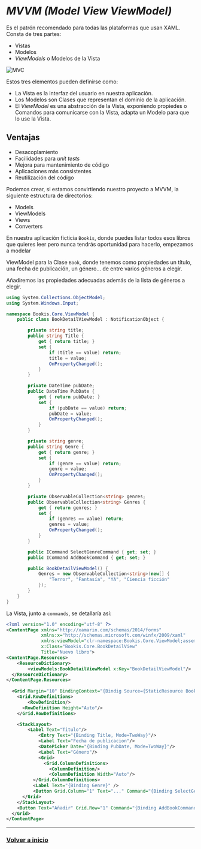 # _MVVM (Model View ViewModel)_

Es el patrón recomendado para todas las plataformas que usan XAML. Consta de tres partes:

* Vistas
* Modelos
* _ViewModels_ o Modelos de la Vista

![MVC](https://cdn-images-1.medium.com/max/1600/1*BpxMFh7DdX0_hqX6ABkDgw.png)

Estos tres elementos pueden definirse como:

* La Vista es la interfaz del usuario en nuestra aplicación.
* Los Modelos son Clases que representan el dominio de la aplicación.
* El _ViewModel_ es una abstracción de la Vista, exponiendo propiedes o Comandos para comunicarse con la Vista, adapta un Modelo para que lo use la Vista.

## Ventajas

* Desacoplamiento
* Facilidades para _unit tests_
* Mejora para mantenimiento de código
* Aplicaciones más consistentes
* Reutilización del código

Podemos crear, si estamos convirtiendo nuestro proyecto a MVVM, la siguiente estructura de directorios:

* Models
* ViewModels
* Views
* Converters

En nuestra aplicación ficticia `Bookis`, donde puedes listar todos esos libros que quieres leer pero nunca tendrás oportunidad para hacerlo, empezamos a modelar

ViewModel para la Clase `Book`, donde tenemos como propiedades un título, una fecha de publicación, un género... de entre varios géneros a elegir.

Añadiremos las propiedades adecuadas además de la lista de géneros a elegir.

```cs
using System.Collections.ObjectModel;
using System.Windows.Input;

namespace Bookis.Core.ViewModel {
    public class BookDetailViewModel : NotificationObject {

        private string title;
        public string Title {
            get { return title; }
            set {
                if (title == value) return;
                title = value;
                OnPropertyChanged();
            }
        }

        private DateTime pubDate;
        public DateTime PubDate {
            get { return pubDate; }
            set {
                if (pubDate == value) return;
                pubDate = value;
                OnPropertyChanged();
            }
        }

        private string genre;
        public string Genre {
            get { return genre; }
            set {
                if (genre == value) return;
                genre = value;
                OnPropertyChanged();
            }
        }

        private ObservableCollection<string> genres;
        public ObservableCollection<string> Genres {
            get { return genres; }
            set {
                if (genres == value) return;
                genres = value;
                OnPropertyChanged();
            }
        }

        public ICommand SelectGenreCommand { get; set; }
        public ICommand AddBookCommand { get; set; }

        public BookDetailViewModel() {
            Genres = new ObservableCollection<string>(new[] {
                "Terror", "Fantasía", "YA", "Ciencia ficción"
            });
        }
    }
}
```

La Vista, junto a `commands`, se detallaría así:

```xml
<?xml version="1.0" encoding="utf-8" ?>
<ContentPage xmlns="http://xamarin.com/schemas/2014/forms"
             xmlns:x="http://schemas.microsoft.com/winfx/2009/xaml"
             xmlns:viewModel="clr-namespace:Bookis.Core.ViewModel;assembly=Bookis.Core"
             x:Class="Bookis.Core.BookDetailView"
             Title="Nuevo libro">
<ContentPage.Resources>
    <ResourceDictionary>
        <viewModels:BookDetailViewModel x:Key="BookDetailViewModel"/>
  </ResourceDictionary>
</ContentPage.Resources>
  
  <Grid Margin="10" BindingContext="{Bindig Source={StaticResource BookDetailViewModel}}">
    <Grid.RowDefinitions>
        <RowDefinition/>
      <RowDefinition Height="Auto"/>
    </Grid.RowDefinitions>

    <StackLayout>
        <Label Text="Titulo"/>
            <Entry Text="{Binding Title, Mode=TwoWay}"/>
            <Label Text="Fecha de publicacion"/>
            <DatePicker Date="{Binding PubDate, Mode=TwoWay}"/>
            <Label Text="Género"/>
            <Grid>
              <Grid.ColumnDefinitions>
                <ColumnDefinition/>
                <ColumnDefinition Width="Auto"/>
          </Grid.ColumnDefinitions>
          <Label Text="{Binding Genre}" />
          <Button Grid.Column="1" Text="..." Command="{Binding SelectGenreCommand}"/>
      </Grid>
    </StackLayout>
    <Button Text="Añadir" Grid.Row="1" Command="{Binding AddBookCommand}"/>
  </Grid>
</ContentPage>
```

---

### [Volver a inicio](../README.md)
